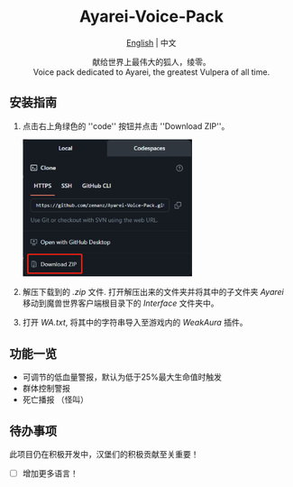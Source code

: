 <div align="center">

# Ayarei-Voice-Pack

[English](README.md) | 中文

献给世界上最伟大的狐人，绫零。 \
Voice pack dedicated to Ayarei, the greatest Vulpera of all time.

<div align="left">

## 安装指南

1. 点击右上角绿色的 ''code'' 按钮并点击 ''Download ZIP''。

    <img src=".github/instruction_1.png" width="300"/> 

2. 解压下载到的 _.zip_ 文件. 打开解压出来的文件夹并将其中的子文件夹 _Ayarei_ 移动到魔兽世界客户端根目录下的 _Interface_ 文件夹中。
3. 打开 _WA.txt_, 将其中的字符串导入至游戏内的 _WeakAura_ 插件。

## 功能一览

- 可调节的低血量警报，默认为低于25%最大生命值时触发
- 群体控制警报
- 死亡播报 （怪叫）

## 待办事项
此项目仍在积极开发中，汉堡们的积极贡献至关重要！
- [ ] 增加更多语言！